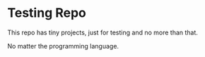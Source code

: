 # Testing Repo

This repo has tiny projects, just for testing and no more than that.

No matter the programming language.
